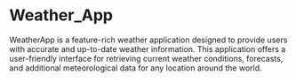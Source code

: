 # Weather_App
WeatherApp is a feature-rich weather application designed to provide users with accurate and up-to-date weather information. This application offers a user-friendly interface for retrieving current weather conditions, forecasts, and additional meteorological data for any location around the world. 
